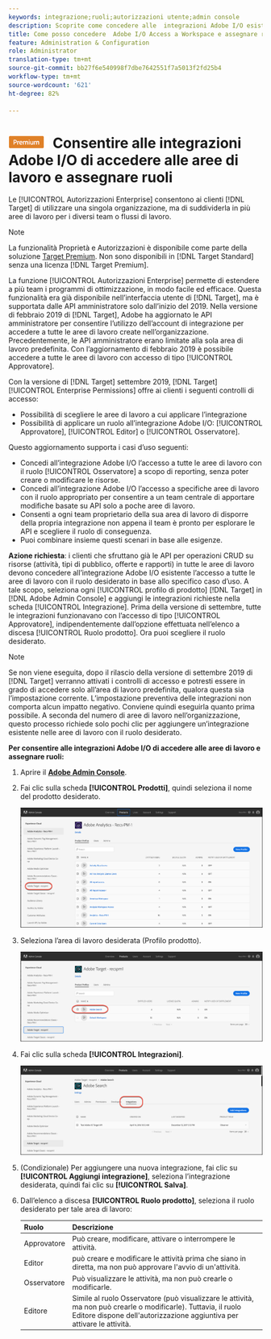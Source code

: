 ```yaml
---
keywords: integrazione;ruoli;autorizzazioni utente;admin console
description: Scoprite come concedere alle  integrazioni Adobe I/O esistenti l'accesso a tutte le aree di lavoro con il ruolo desiderato in  Adobe Target.
title: Come posso concedere  Adobe I/O Access a Workspace e assegnare ruoli?
feature: Administration & Configuration
role: Administrator
translation-type: tm+mt
source-git-commit: bb27f6e540998f7dbe7642551f7a5013f2fd25b4
workflow-type: tm+mt
source-wordcount: '621'
ht-degree: 82%

---
```



# ![PREMIUM](/help/assets/premium.png) Consentire alle integrazioni Adobe I/O di accedere alle aree di lavoro e assegnare ruoli

Le [!UICONTROL Autorizzazioni Enterprise] consentono ai clienti [!DNL Target] di utilizzare una singola organizzazione, ma di suddividerla in più aree di lavoro per i diversi team o flussi di lavoro.

>[!NOTE]
>
>La funzionalità Proprietà e Autorizzazioni è disponibile come parte della soluzione [Target Premium](/help/c-intro/intro.md#premium). Non sono disponibili in [!DNL Target Standard] senza una licenza [!DNL Target Premium].

La funzione [!UICONTROL Autorizzazioni Enterprise] permette di estendere a più team i programmi di ottimizzazione, in modo facile ed efficace. Questa funzionalità era già disponibile nell’interfaccia utente di [!DNL Target], ma è supportata dalle API amministratore solo dall’inizio del 2019. Nella versione di febbraio 2019 di [!DNL Target], Adobe ha aggiornato le API amministratore per consentire l’utilizzo dell’account di integrazione per accedere a tutte le aree di lavoro create nell’organizzazione. Precedentemente, le API amministratore erano limitate alla sola area di lavoro predefinita. Con l’aggiornamento di febbraio 2019 è possibile accedere a tutte le aree di lavoro con accesso di tipo [!UICONTROL Approvatore].

Con la versione di [!DNL Target] settembre 2019, [!DNL Target] [!UICONTROL Enterprise Permissions] offre ai clienti i seguenti controlli di accesso:

* Possibilità di scegliere le aree di lavoro a cui applicare l’integrazione
* Possibilità di applicare un ruolo all’integrazione Adobe I/O: [!UICONTROL Approvatore], [!UICONTROL Editor] o [!UICONTROL Osservatore].

Questo aggiornamento supporta i casi d’uso seguenti:

* Concedi all’integrazione Adobe I/O l’accesso a tutte le aree di lavoro con il ruolo [!UICONTROL Osservatore] a scopo di reporting, senza poter creare o modificare le risorse.
* Concedi all’integrazione Adobe I/O l’accesso a specifiche aree di lavoro con il ruolo appropriato per consentire a un team centrale di apportare modifiche basate su API solo a poche aree di lavoro.
* Consenti a ogni team proprietario della sua area di lavoro di disporre della propria integrazione non appena il team è pronto per esplorare le API e scegliere il ruolo di conseguenza.
* Puoi combinare insieme questi scenari in base alle esigenze.

**Azione richiesta**: i clienti che sfruttano già le API per operazioni CRUD su risorse (attività, tipi di pubblico, offerte e rapporti) in tutte le aree di lavoro devono concedere all’integrazione Adobe I/O esistente l’accesso a tutte le aree di lavoro con il ruolo desiderato in base allo specifico caso d’uso. A tale scopo, seleziona ogni [!UICONTROL profilo di prodotto] [!DNL Target] in [!DNL Adobe Admin Console] e aggiungi le integrazioni richieste nella scheda [!UICONTROL Integrazione]. Prima della versione di settembre, tutte le integrazioni funzionavano con l’accesso di tipo [!UICONTROL Approvatore], indipendentemente dall’opzione effettuata nell’elenco a discesa [!UICONTROL Ruolo prodotto]. Ora puoi scegliere il ruolo desiderato.

>[!NOTE]
>
>Se non viene eseguita, dopo il rilascio della versione di settembre 2019 di [!DNL Target] verranno attivati i controlli di accesso e potresti essere in grado di accedere solo all’area di lavoro predefinita, qualora questa sia l’impostazione corrente. L’impostazione preventiva delle integrazioni non comporta alcun impatto negativo. Conviene quindi eseguirla quanto prima possibile. A seconda del numero di aree di lavoro nell’organizzazione, questo processo richiede solo pochi clic per aggiungere un’integrazione esistente nelle aree di lavoro con il ruolo desiderato.

**Per consentire alle integrazioni Adobe I/O di accedere alle aree di lavoro e assegnare ruoli:**

1. Aprire il **[Adobe Admin Console](https://adminconsole.adobe.com)**.

1. Fai clic sulla scheda **[!UICONTROL Prodotti]**, quindi seleziona il nome del prodotto desiderato.

   ![Scegliere il prodotto in Adobe Admin Console](/help/administrating-target/c-user-management/property-channel/assets/io-choose-product.png)

1. Seleziona l’area di lavoro desiderata (Profilo prodotto).

   ![Selezionare il profilo prodotto](/help/administrating-target/c-user-management/property-channel/assets/io-select-product-profile.png)

1. Fai clic sulla scheda **[!UICONTROL Integrazioni]**.

   ![Scheda Integrazioni](/help/administrating-target/c-user-management/property-channel/assets/integrations-tab.png)

1. (Condizionale) Per aggiungere una nuova integrazione, fai clic su **[!UICONTROL Aggiungi integrazione]**, seleziona l’integrazione desiderata, quindi fai clic su **[!UICONTROL Salva]**.

1. Dall’elenco a discesa **[!UICONTROL Ruolo prodotto]**, seleziona il ruolo desiderato per tale area di lavoro:

   | Ruolo | Descrizione |
   |--- |--- |
   | Approvatore | Può creare, modificare, attivare o interrompere le attività. |
   | Editor | può creare e modificare le attività prima che siano in diretta, ma non può approvare l&#39;avvio di un&#39;attività. |
   | Osservatore | Può visualizzare le attività, ma non può crearle o modificarle. |
   | Editore | Simile al ruolo Osservatore (può visualizzare le attività, ma non può crearle o modificarle). Tuttavia, il ruolo Editore dispone dell&#39;autorizzazione aggiuntiva per attivare le attività. |
